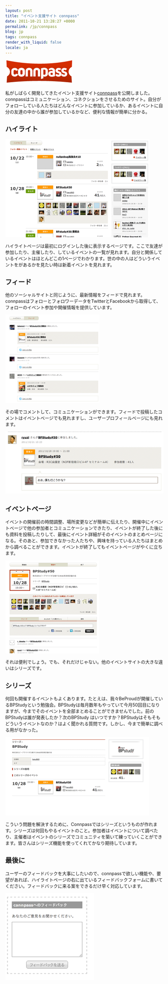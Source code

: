 ```yaml
---
layout: post
title: "イベント支援サイト connpass"
date: 2011-10-21 13:28:27 +0000
permalink: /jp/connpass
blog: jp
tags: connpass
render_with_liquid: false
locale: ja
---
```


![](/assets/images/667/logo_lead.png)

私がしばらく開発してきたイベント支援サイト[connpass](https://connpass.com/)を公開しました。connpassはコミュニケーション、コネクションをさせるためのサイト。自分がフォローしている人たちはどんなイベントに参加しているか、あるイベントに自分の友達の中から誰が参加しているかなど、便利な情報が簡単に分かる。

## ハイライト

[![](/assets/images/667/screenshot-31_medium.png)](/assets/images/667/screenshot-31.png)

ハイライトページは最初にログインした後に表示するページです。ここで友達が参加したり、主催したり、しているイベントの一覧が見れます。自分と関係しているイベントはほとんどこの1ページでわかります。世の中の人はどういうイベントをがあるかを見たい時は新着イベントを見れます。

## フィード

他のソーシャルサイトと同じように、最新情報をフィードで見れます。connpassはフォローとフォロワーデータをTwitterとFacebookから取得して、フォローのイベント参加や開催情報を提供しています。

[![](/assets/images/667/screenshot-26_small.png)](/assets/images/667/screenshot-26.png)

その場でコメントして、コミュニケーションができます。フィードで投稿したコメントはイベントベージでも見れますし、ユーザープロフィールベージにも見れます。

![](/assets/images/667/screenshot27.png)

## イベントページ

イベントの開催前の時間調整、場所変更などが簡単に伝えたり、開催中にイベントベージで他の参加者とコミュニケーションできたり、イベントが終了した後にも資料を投稿したりして、最後にイベント詳細がそのイベントのまとめベージになる。そのあと、参加できなかった人たちや、興味を持っている人たちはまとめから調べることができます。イベントが終了してもイベントページがやくに立ちます。

[![](/assets/images/667/screenshot-27_small.png)](/assets/images/667/screenshot-27.png)

それは便利でしょう。でも、それだけじゃない。他のイベントサイトの大きな違いはシリーズです。

## シリーズ

何回も開催するイベントもよくあります。たとえは、我々BeProudが開催しているBPStudyという勉強会。BPStudyは毎月数年もやっていて今月50回目になりますが、今までそのイベントを全部まとめることができませんでした。前のBPStudyは誰が発表したか？次のBPStudy はいつですか？BPStudyはそもそもどういうイベントなのか？はよく聞かれる質問です。しかし、今まで簡単に調べる用がなかった。

[![](/assets/images/667/screenshot-28_medium.png)](/assets/images/667/screenshot-28.png)

こういう問題を解決するために、Connpassではシリーズというものが作れます。シリーズは何回もやるイベントのこと。参加者はイベントについて調べたり、主催者はイベントのシリーズでコミュニティを築いて練っていくことができます。皆さんはシリーズ機能を使ってくれてかなり期待しています。

## 最後に

ユーザーのフィードバックを大事にしたいので、connpassで欲しい機能や、要望があれば、ハイライトページの右に出ているフィードバックフォームに書いてください。フィードバックに来る案をできるだけ早く対応しています。

![](/assets/images/667/screenshot-30.png)
